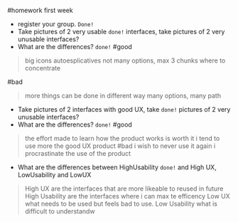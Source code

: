 #homework first week
- register your group. 								`Done!`
- Take pictures of 2 very usable					`done!`
interfaces, take pictures of 2 very unusable
interfaces?
- What are the differences?							`done!`
#good
> big icons autoesplicatives
> not many options, max 3 chunks where to concentrate

#bad
> more things can be done in different way
> many options, many path

- Take pictures of 2 interfaces with good UX, take	`done!`
pictures of 2 very unusable interfaces?
- What are the differences?							`done!`
#good 
> the effort made to learn how the product works is worth it
> i tend to use more the good UX product
#bad 
> i wish to never use it again
> i procrastinate the use of the product

- What are the differences between HighUsability	`done!`
and High UX, LowUsability and LowUX
> High UX are the interfaces that are more likeable to reused in future
> High Usability are the interfaces where i can max te efficency
> Low UX what needs to be used but feels bad to use.
> Low Usability what is difficult to understandw